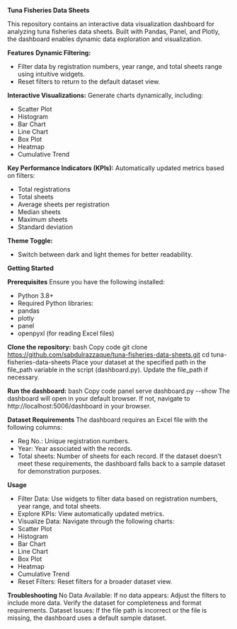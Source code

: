**Tuna Fisheries Data Sheets**

This repository contains an interactive data visualization dashboard for analyzing tuna fisheries data sheets. Built with Pandas, Panel, and Plotly, the dashboard enables dynamic data exploration and visualization.

**Features**
**Dynamic Filtering:**
- Filter data by registration numbers, year range, and total sheets range using intuitive widgets.
- Reset filters to return to the default dataset view.

**Interactive Visualizations:**
Generate charts dynamically, including:
- Scatter Plot
- Histogram
- Bar Chart
- Line Chart
- Box Plot
- Heatmap
- Cumulative Trend

**Key Performance Indicators (KPIs):**
  Automatically updated metrics based on filters:
- Total registrations
- Total sheets
- Average sheets per registration
- Median sheets
- Maximum sheets
- Standard deviation

**Theme Toggle:**
- Switch between dark and light themes for better readability.

**Getting Started**

**Prerequisites**
Ensure you have the following installed:

- Python 3.8+
- Required Python libraries:
- pandas
- plotly
- panel
- openpyxl (for reading Excel files)

**Clone the repository:**
bash
Copy code
git clone https://github.com/sabdulrazzaque/tuna-fisheries-data-sheets.git
cd tuna-fisheries-data-sheets
Place your dataset at the specified path in the file_path variable in the script (dashboard.py). Update the file_path if necessary.

**Run the dashboard:**
bash
Copy code
panel serve dashboard.py --show
The dashboard will open in your default browser. If not, navigate to http://localhost:5006/dashboard in your browser.

**Dataset Requirements**
The dashboard requires an Excel file with the following columns:
- Reg No.: Unique registration numbers.
- Year: Year associated with the records.
- Total sheets: Number of sheets for each record.
If the dataset doesn’t meet these requirements, the dashboard falls back to a sample dataset for demonstration purposes.

**Usage**
- Filter Data: Use widgets to filter data based on registration numbers, year range, and total sheets.
- Explore KPIs: View automatically updated metrics.
- Visualize Data: Navigate through the following charts:
- Scatter Plot
- Histogram
- Bar Chart
- Line Chart
- Box Plot
- Heatmap
- Cumulative Trend
- Reset Filters: Reset filters for a broader dataset view.

**Troubleshooting**
No Data Available: If no data appears:
Adjust the filters to include more data.
Verify the dataset for completeness and format requirements.
Dataset Issues: If the file path is incorrect or the file is missing, the dashboard uses a default sample dataset.

